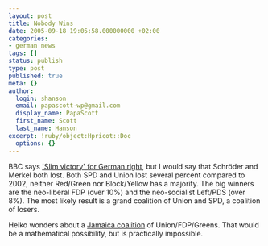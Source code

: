 ```yaml
---
layout: post
title: Nobody Wins
date: 2005-09-18 19:05:58.000000000 +02:00
categories:
- german news
tags: []
status: publish
type: post
published: true
meta: {}
author:
  login: shanson
  email: papascott-wp@gmail.com
  display_name: PapaScott
  first_name: Scott
  last_name: Hanson
excerpt: !ruby/object:Hpricot::Doc
  options: {}
---
```

<p>BBC says <a href="http://news.bbc.co.uk/1/hi/world/europe/4258376.stm" title="BBC NEWS | World | Europe | 'Slim victory' for German right">'Slim victory' for German right</a>, but I would say that Schr&ouml;der and Merkel both lost. Both SPD and Union lost several percent compared to 2002, neither Red/Green nor Block/Yellow has a majority. The big winners are the neo-liberal FDP (over 10%) and the neo-socialist Left/PDS (over 8%). The most likely result is a grand coalition of Union and SPD, a coalition of losers. </p>
<p>Heiko wonders about a <a href="http://www.hebig.com/archives/003369.shtml" title="Jamaica coalition by Heiko Hebig | hebig.com">Jamaica coalition</a> of Union/FDP/Greens. That would be a mathematical possibility, but is practically impossible.</p>
